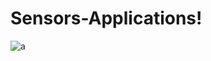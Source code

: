 # Sensors-Applications!
![a](https://user-images.githubusercontent.com/56803235/164046853-1add23df-6b56-4147-a10d-9d637c012a58.jpg)
